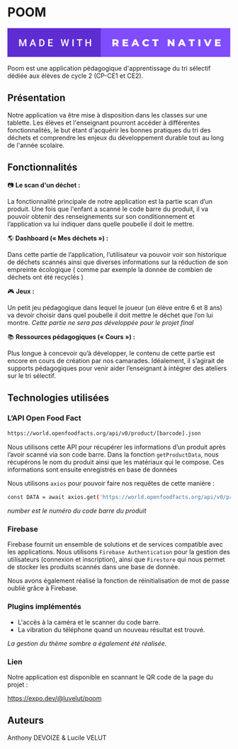# POOM

![badge](made-with-react-native.svg)

Poom est une application pédagogique d'apprentissage du tri sélectif dédiée aux élèves de cycle 2 (CP-CE1 et CE2).

## Présentation

Notre application va être mise à disposition dans les classes sur une tablette. Les élèves et l'enseignant pourront accéder à différentes fonctionnalités, le but étant d'acquérir les bonnes pratiques du tri des déchets et comprendre les enjeux du développement durable tout au long de l'année scolaire.

## Fonctionnalités

:camera: __Le scan d'un déchet :__

La fonctionnalité principale de notre application est la partie scan d’un produit. Une fois que l'enfant a scanné le code barre du produit, il va pouvoir obtenir des renseignements sur son conditionnement et l’application va lui indiquer dans quelle poubelle il doit le mettre.

:earth_americas: __Dashboard (« Mes déchets ») :__

Dans cette partie de l’application, l’utilisateur va pouvoir voir son historique de déchets scannés ainsi que diverses informations sur la réduction de son empreinte écologique ( comme par exemple la donnée de combien de déchets ont été recyclés ) 

:video_game: __Jeux :__

Un petit jeu pédagogique dans lequel le joueur (un élève entre 6 et 8 ans) va devoir choisir dans quel poubelle il doit mettre le déchet que l’on lui montre. *Cette partie ne sera pas développée pour le projet final*


:books: __Ressources pédagogiques (« Cours ») :__

Plus longue à concevoir qu’à développer, le contenu de cette partie est encore en cours de création par nos camarades. Idéalement, il s’agirait de supports pédagogiques pour venir aider l’enseignant à intégrer des ateliers sur le tri sélectif.


## Technologies utilisées
### L’API Open Food Fact 

```bash
https://world.openfoodfacts.org/api/v0/product/[barcode].json
```

Nous utilisons cette API pour récupérer les informations d’un produit après l’avoir scanné via son code barre. Dans la fonction `getProductData`, nous récupérons le nom du produit ainsi que les matériaux qui le compose. Ces informations sont ensuite enregistrés en base de données

Nous utilisons `axios` pour pouvoir faire nos requêtes de cette manière :

```bash 
const DATA = await axios.get('https://world.openfoodfacts.org/api/v0/product/'+number+'.json');
```
*number est le numéro du code barre du produit*

### Firebase 
Firebase fournit un ensemble de solutions et de services compatible avec les applications.
Nous utilisons `Firebase Authentication` pour la gestion des utilisateurs (connexion et inscription), ainsi que `Firestore` qui nous permet de stocker les produits scannés dans une base de donnée.

Nous avons également réalisé la fonction de réinitialisation de mot de passe oublié grâce à Firebase.

### Plugins implémentés
* L'accès à la caméra et le scanner du code barre.
* La vibration du téléphone quand un nouveau résultat est trouvé.

*La gestion du thème sombre a également été réalisée.*

### Lien
Notre application est disponible en scannant le QR code de la page du projet :

https://expo.dev/@luvelut/poom

## Auteurs

Anthony DEVOIZE & Lucile VELUT
